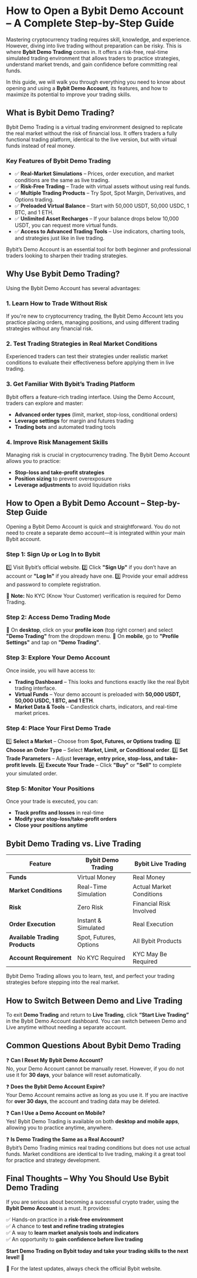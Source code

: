 # How to Open a Bybit Demo Account – A Complete Step-by-Step Guide

Mastering cryptocurrency trading requires skill, knowledge, and experience. However, diving into live trading without preparation can be risky. This is where **Bybit Demo Trading** comes in. It offers a risk-free, real-time simulated trading environment that allows traders to practice strategies, understand market trends, and gain confidence before committing real funds.

In this guide, we will walk you through everything you need to know about opening and using a **Bybit Demo Account**, its features, and how to maximize its potential to improve your trading skills.

## What is Bybit Demo Trading?
Bybit Demo Trading is a virtual trading environment designed to replicate the real market without the risk of financial loss. It offers traders a fully functional trading platform, identical to the live version, but with virtual funds instead of real money.

### Key Features of Bybit Demo Trading
- ✅ **Real-Market Simulations** – Prices, order execution, and market conditions are the same as live trading.
- ✅ **Risk-Free Trading** – Trade with virtual assets without using real funds.
- ✅ **Multiple Trading Products** – Try Spot, Spot Margin, Derivatives, and Options trading.
- ✅ **Preloaded Virtual Balance** – Start with 50,000 USDT, 50,000 USDC, 1 BTC, and 1 ETH.
- ✅ **Unlimited Asset Recharges** – If your balance drops below 10,000 USDT, you can request more virtual funds.
- ✅ **Access to Advanced Trading Tools** – Use indicators, charting tools, and strategies just like in live trading.

Bybit’s Demo Account is an essential tool for both beginner and professional traders looking to sharpen their trading strategies.

## Why Use Bybit Demo Trading?
Using the Bybit Demo Account has several advantages:

### 1. Learn How to Trade Without Risk
If you're new to cryptocurrency trading, the Bybit Demo Account lets you practice placing orders, managing positions, and using different trading strategies without any financial risk.

### 2. Test Trading Strategies in Real Market Conditions
Experienced traders can test their strategies under realistic market conditions to evaluate their effectiveness before applying them in live trading.

### 3. Get Familiar With Bybit’s Trading Platform
Bybit offers a feature-rich trading interface. Using the Demo Account, traders can explore and master:

- **Advanced order types** (limit, market, stop-loss, conditional orders)
- **Leverage settings** for margin and futures trading
- **Trading bots** and automated trading tools

### 4. Improve Risk Management Skills
Managing risk is crucial in cryptocurrency trading. The Bybit Demo Account allows you to practice:

- **Stop-loss and take-profit strategies**
- **Position sizing** to prevent overexposure
- **Leverage adjustments** to avoid liquidation risks

## How to Open a Bybit Demo Account – Step-by-Step Guide
Opening a Bybit Demo Account is quick and straightforward. You do not need to create a separate demo account—it is integrated within your main Bybit account.

### Step 1: Sign Up or Log In to Bybit
1️⃣ Visit Bybit’s official website.
2️⃣ Click **"Sign Up"** if you don’t have an account or **"Log In"** if you already have one.
3️⃣ Provide your email address and password to complete registration.

📌 **Note:** No KYC (Know Your Customer) verification is required for Demo Trading.

### Step 2: Access Demo Trading Mode
🔹 On **desktop**, click on your **profile icon** (top right corner) and select **"Demo Trading"** from the dropdown menu.
🔹 On **mobile**, go to **"Profile Settings"** and tap on **"Demo Trading"**.

### Step 3: Explore Your Demo Account
Once inside, you will have access to:

- **Trading Dashboard** – This looks and functions exactly like the real Bybit trading interface.
- **Virtual Funds** – Your demo account is preloaded with **50,000 USDT, 50,000 USDC, 1 BTC, and 1 ETH**.
- **Market Data & Tools** – Candlestick charts, indicators, and real-time market prices.

### Step 4: Place Your First Demo Trade
1️⃣ **Select a Market** – Choose from **Spot, Futures, or Options trading**.
2️⃣ **Choose an Order Type** – Select **Market, Limit, or Conditional order**.
3️⃣ **Set Trade Parameters** – Adjust **leverage, entry price, stop-loss, and take-profit levels**.
4️⃣ **Execute Your Trade** – Click **"Buy"** or **"Sell"** to complete your simulated order.

### Step 5: Monitor Your Positions
Once your trade is executed, you can:

- **Track profits and losses** in real-time
- **Modify your stop-loss/take-profit orders**
- **Close your positions anytime**

## Bybit Demo Trading vs. Live Trading
| Feature | Bybit Demo Trading | Bybit Live Trading |
|---------|--------------------|--------------------|
| **Funds** | Virtual Money | Real Money |
| **Market Conditions** | Real-Time Simulation | Actual Market Conditions |
| **Risk** | Zero Risk | Financial Risk Involved |
| **Order Execution** | Instant & Simulated | Real Execution |
| **Available Trading Products** | Spot, Futures, Options | All Bybit Products |
| **Account Requirement** | No KYC Required | KYC May Be Required |

Bybit Demo Trading allows you to learn, test, and perfect your trading strategies before stepping into the real market.

## How to Switch Between Demo and Live Trading
To exit **Demo Trading** and return to **Live Trading**, click **“Start Live Trading”** in the Bybit Demo Account dashboard.
You can switch between Demo and Live anytime without needing a separate account.

## Common Questions About Bybit Demo Trading

❓ **Can I Reset My Bybit Demo Account?**  
No, your Demo Account cannot be manually reset. However, if you do not use it for **30 days**, your balance will reset automatically.

❓ **Does the Bybit Demo Account Expire?**  
Your Demo Account remains active as long as you use it. If you are inactive for **over 30 days**, the account and trading data may be deleted.

❓ **Can I Use a Demo Account on Mobile?**  
Yes! Bybit Demo Trading is available on both **desktop and mobile apps**, allowing you to practice anytime, anywhere.

❓ **Is Demo Trading the Same as a Real Account?**  
Bybit’s Demo Trading mimics real trading conditions but does not use actual funds. Market conditions are identical to live trading, making it a great tool for practice and strategy development.

## Final Thoughts – Why You Should Use Bybit Demo Trading
If you are serious about becoming a successful crypto trader, using the **Bybit Demo Account** is a must. It provides:

✅ Hands-on practice in a **risk-free environment**  
✅ A chance to **test and refine trading strategies**  
✅ A way to **learn market analysis tools and indicators**  
✅ An opportunity to **gain confidence before live trading**  

**Start Demo Trading on Bybit today and take your trading skills to the next level! 🚀**

📌 For the latest updates, always check the official Bybit website.
